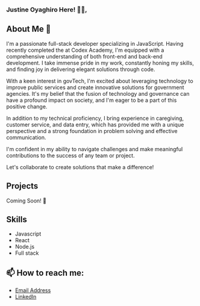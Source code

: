 ### Justine Oyaghiro Here! 👋🏽, 



## About Me 🌱

I'm a passionate full-stack developer specializing in JavaScript. Having recently completed the  at Codex Academy, I'm equipped with a comprehensive understanding of both front-end and back-end development. I take immense pride in my work, constantly honing my skills, and finding joy in delivering elegant solutions through code.

With a keen interest in govTech, I'm excited about leveraging technology to improve public services and create innovative solutions for government agencies. It's my belief that the fusion of technology and governance can have a profound impact on society, and I'm eager to be a part of this positive change.

In addition to my technical proficiency, I bring experience in caregiving, customer service, and data entry, which has provided me with a unique perspective and a strong foundation in problem solving and effective communication.

I'm confident in my ability to navigate challenges and make meaningful contributions to the success of any team or project.

Let's collaborate to create solutions that make a difference!





## Projects

Coming Soon! 🚀


## Skills

- Javascript
- React
- Node.js
- Full stack

## 📫 How to reach me:

- [Email Address](joyaghiro@gmail.com)
- [LinkedIn](https://www.linkedin.com/in/justineoyaghiro)






